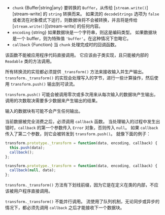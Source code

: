 
* `chunk` {Buffer|string|any} 要转换的 `Buffer`，从传给 [`stream.write()`][stream-write] 的 `string` 转换而来。 
   如果流的 `decodeStrings` 选项为 `false` 或者流在对象模式下运行，则数据块将不会被转换，并且将是传给 [`stream.write()`][stream-write] 的任何内容。
* `encoding` {string} 如果数据块是一个字符串，则这是编码类型。 如果数据块是一个 buffer，则为特殊值 `'buffer'`。在这种情况下忽略它。
* `callback` {Function} 当 `chunk` 处理完成时的回调函数。

该函数不能被应用程序代码直接调用。
它应该由子类实现，且只能被内部的 `Readable` 类的方法调用。



所有转换流的实现都必须提供 `_transform()` 方法来接收输入并生产输出。
`transform._transform()` 的实现会处理写入的字节，进行一些计算操作，然后使用 `transform.push()` 输出到可读流。

`transform.push()` 可能会被调用零次或多次用来从每次输入的数据块产生输出，调用的次数取决需要多少数据来产生输出的结果。

输入的数据块有可能不会产生任何输出。

当前数据被完全消费之后，必须调用 `callback` 函数。
当处理输入的过程中发生出错时，`callback` 的第一个参数传入 `Error` 对象，否则传入 `null`。
如果 `callback` 传入了第二个参数，则它会被转发到 `transform.push()`。
就像下面的例子：

```js
transform.prototype._transform = function(data, encoding, callback) {
  this.push(data);
  callback();
};

transform.prototype._transform = function(data, encoding, callback) {
  callback(null, data);
};
```

`transform._transform()` 方法有下划线前缀，因为它是在定义在类的内部，不应该被用户程序直接调用。

`transform._transform()` 不能并行调用。
流使用了队列机制，无论同步或异步的情况下，都必须先调用 `callback` 之后才能接收下一个数据块。
